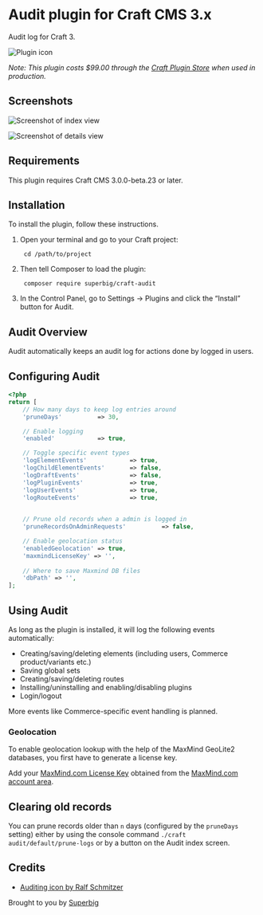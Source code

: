 # Audit plugin for Craft CMS 3.x

Audit log for Craft 3.

![Plugin icon](resources/img/icon.png)

_Note: This plugin costs $99.00 through the [Craft Plugin Store](https://plugins.craftcms.com/audit) when used in production._

## Screenshots

![Screenshot of index view](resources/screenshots/audit-index.png)

![Screenshot of details view](resources/screenshots/audit-details.png)

## Requirements

This plugin requires Craft CMS 3.0.0-beta.23 or later.

## Installation

To install the plugin, follow these instructions.

1. Open your terminal and go to your Craft project:

        cd /path/to/project

2. Then tell Composer to load the plugin:

        composer require superbig/craft-audit

3. In the Control Panel, go to Settings → Plugins and click the “Install” button for Audit.

## Audit Overview

Audit automatically keeps an audit log for actions done by logged in users.

## Configuring Audit

```php
<?php
return [
    // How many days to keep log entries around
    'pruneDays'          => 30,

    // Enable logging
    'enabled'            => true,

    // Toggle specific event types
    'logElementEvents'            => true,
    'logChildElementEvents'       => false,
    'logDraftEvents'              => false,
    'logPluginEvents'             => true,
    'logUserEvents'               => true,
    'logRouteEvents'              => true,

    
    // Prune old records when a admin is logged in
    'pruneRecordsOnAdminRequests'          => false,

    // Enable geolocation status
    'enabledGeolocation' => true,
    'maxmindLicenseKey' => '',
    
    // Where to save Maxmind DB files
    'dbPath' => '',
];
```

## Using Audit

As long as the plugin is installed, it will log the following events automatically:

- Creating/saving/deleting elements (including users, Commerce product/variants etc.)
- Saving global sets
- Creating/saving/deleting routes
- Installing/uninstalling and enabling/disabling plugins
- Login/logout

More events like Commerce-specific event handling is planned.

### Geolocation

To enable geolocation lookup with the help of the MaxMind GeoLite2 databases, you first have to generate a license key. 

Add your [MaxMind.com License Key](https://support.maxmind.com/account-faq/license-keys/can-generate-new-license-key/) obtained from the [MaxMind.com account area](https://www.maxmind.com/en/accounts/current/people/current).  

## Clearing old records

You can prune records older than `n` days (configured by the `pruneDays` setting) either by using the console command `./craft audit/default/prune-logs` or by a button on the Audit index screen. 

## Credits

- [Auditing icon by Ralf Schmitzer](https://thenounproject.com/term/auditing/960985)

Brought to you by [Superbig](https://superbig.co)
